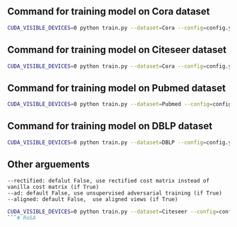 ## Command for  training model on Cora dataset
```bash
CUDA_VISIBLE_DEVICES=0 python train.py --dataset=Cora --config=config.yaml
```

## Command for  training model on Citeseer dataset
```bash
CUDA_VISIBLE_DEVICES=0 python train.py --dataset=Cora --config=config.yaml
```

## Command for  training model on Pubmed dataset
```bash
CUDA_VISIBLE_DEVICES=0 python train.py --dataset=Pubmed --config=config.yaml
```

## Command for  training model on DBLP dataset
```bash
CUDA_VISIBLE_DEVICES=0 python train.py --dataset=DBLP --config=config.yaml
```

## Other arguements

```
--rectified: defalut False, use rectified cost matrix instead of vanilla cost matrix (if True)
--ad: default False, use unsupervised adversarial training (if True)
--aligned: default False,  use aligned views (if True)
```

```bash
CUDA_VISIBLE_DEVICES=0 python train.py --dataset=Citeseer --config=config.yaml --ad=True --rectified=True
```# RoSA
